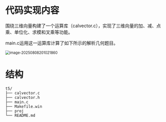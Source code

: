 # 代码实现内容



围绕三维向量构建了一个运算库（calvector.c），实现了三维向量的加、减、点乘、单位化、求模和叉乘等功能。

main.c运用这一运算库计算了如下所示的解析几何题目。

<img src="C:\Users\Lenovo\AppData\Roaming\Typora\typora-user-images\image-20250808201021860.png" alt="image-20250808201021860" style="zoom:80%;" />

# 结构

```
t5/
├── calvector.c
├── calvector.h
├── main.c
├── Makefile.win
├── proj
└── README.md
```


